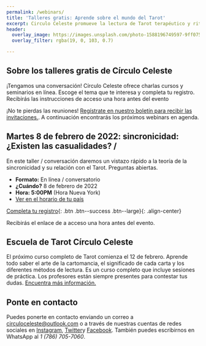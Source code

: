 ```yaml
---
permalink: /webinars/
title: 'Talleres gratis: Aprende sobre el mundo del Tarot'
excerpt: Circulo Celeste promueve la lectura de Tarot terapéutico y rituales para organizar y desarrollar tus ideas. Ofrecemos cursos, talleres y seminarios.
header:
  overlay_image: https://images.unsplash.com/photo-1588196749597-9ff075ee6b5b?ixlib=rb-1.2.1&ixid=MnwxMjA3fDB8MHxwaG90by1wYWdlfHx8fGVufDB8fHx8&auto=format&fit=crop&w=774&q=80
  overlay_filter: rgba(19, 0, 103, 0.7)

---
```


## Sobre los talleres gratis de Círculo Celeste

¡Tengamos una conversación! Círculo Celeste ofrece charlas cursos y seminarios en línea. Escoge el tema que te interesa y completa tu registro. Recibirás las instrucciones de acceso una hora antes del evento

¡No te pierdas las reuniones! [Regístrate en nuestro boletín para recibir las invitaciones.](https://amostarot.us20.list-manage.com/subscribe?u=43b2189bc68fe8ba6aa012594&id=51cf80e639). A continuación encontrarás los próximos webinars en agenda.


## Martes 8 de febrero de 2022: sincronicidad: ¿Existen las casualidades? /

En este taller / conversación daremos un  vistazo rápido a la teoría de la sincronicidad y su relación con el Tarot. Preguntas abiertas.

- **Formato:** En línea / conversatorio
- **¿Cuándo?** 8 de febrero de 2022
- **Hora: 5:00PM** (Hora Nueva York)
- [Ver en el horario de tu país](https://www.timeanddate.com/worldclock/fixedtime.html?msg=%C2%BFExisten+las+casualidades%3F+Webinar+Gratis&iso=20220209T01&p1=107&ah=1)

[Completa tu registro](https://forms.office.com/r/XjteYRTLa2){: .btn .btn--success .btn--large}{: .align-center}

Recibirás el enlace de a acceso una hora antes del evento.

## Escuela de Tarot Círculo Celeste

El próximo curso completo de Tarot comienza el 12 de febrero. Aprende todo saber el arte de la cartomancia, el significado de cada carta y los diferentes métodos de lectura. Es un curso completo que incluye sesiones de práctica. Los profesores están siempre presentes para contestar tus dudas. [Encuentra más información.](/escuela-de-tarot) 

## Ponte en contacto

Puedes ponerte en contacto enviando un correo a circuloceleste@outlook.com o a través de nuestras cuentas de redes sociales en [Instagram](https://instagram.com/amos.tarot), [Twitter](https://twitter.com/amostarot)y [Facebook](https://facebook.com/amostarot). También puedes escribirnos en WhatsApp al *1 (786) 705-7060*.
